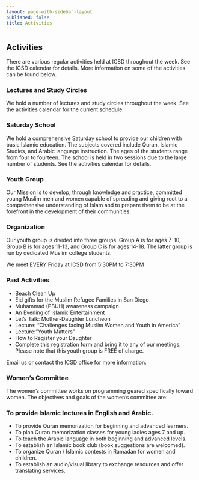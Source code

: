 ```yaml
---
layout: page-with-sidebar-layout
published: false
title: Activities
---
```

## Activities
There are various regular activities held at ICSD throughout the week. See the ICSD calendar for details. More information on some of the activities can be found below.

### Lectures and Study Circles
We hold a number of lectures and study circles throughout the week. See the activities calendar for the current schedule.

### Saturday School
We hold a comprehensive Saturday school to provide our children with basic Islamic education. The subjects covered include Quran, Islamic Studies, and Arabic language instruction. The ages of the students range from four to fourteen. The school is held in two sessions due to the large number of students. See the activities calendar for details.

### Youth Group
Our Mission is to develop, through knowledge and practice, committed young Muslim men and women capable of spreading and giving root to a comprehensive understanding of Islam and to prepare them to be at the forefront in the development of their communities.

### Organization
Our youth group is divided into three groups. Group A is for ages 7-10, Group B is for ages 11-13, and Group C is for ages 14-18. The latter group is run by dedicated Muslim college students.

We meet EVERY Friday at ICSD from 5:30PM to 7:30PM

### Past Activities

- Beach Clean Up  
- Eid gifts for the Muslim Refugee Families in San Diego  
- Muhammad (PBUH) awareness campaign  
- An Evening of Islamic Entertainment  
- Let’s Talk: Mother-Daughter Luncheon  
- Lecture: “Challenges facing Muslim Women and Youth in America”  
- Lecture:”Youth Matters”  
- How to Register your Daughter  
- Complete this registration form and bring it to any of our meetings. Please note that this youth group is FREE of charge.

Email us or contact the ICSD office for more information.

### Women’s Committee
The women’s committee works on programming geared specifically toward women. The objectives and goals of the women’s committee are:

### To provide Islamic lectures in English and Arabic.
- To provide Quran memorization for beginning and advanced learners.  
- To plan Quran memorization classes for young ladies ages 7 and up.  
- To teach the Arabic language in both beginning and advanced levels.  
- To establish an Islamic book club (book suggestions are welcomed).  
- To organize Quran / Islamic contests in Ramadan for women and children.  
- To establish an audio/visual library to exchange resources and offer translating services.

